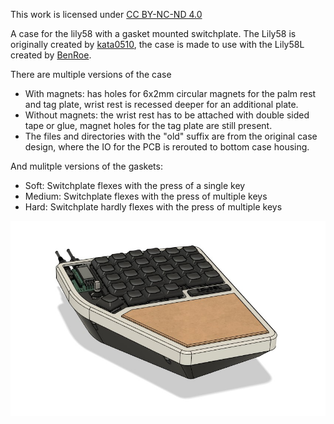  <p xmlns:cc="http://creativecommons.org/ns#" >This work is licensed under <a href="https://creativecommons.org/licenses/by-nc-nd/4.0/?ref=chooser-v1" target="_blank" rel="license noopener noreferrer" style="display:inline-block;">CC BY-NC-ND 4.0<img style="height:22px!important;margin-left:3px;vertical-align:text-bottom;" src="https://mirrors.creativecommons.org/presskit/icons/cc.svg?ref=chooser-v1" alt=""><img style="height:22px!important;margin-left:3px;vertical-align:text-bottom;" src="https://mirrors.creativecommons.org/presskit/icons/by.svg?ref=chooser-v1" alt=""><img style="height:22px!important;margin-left:3px;vertical-align:text-bottom;" src="https://mirrors.creativecommons.org/presskit/icons/nc.svg?ref=chooser-v1" alt=""><img style="height:22px!important;margin-left:3px;vertical-align:text-bottom;" src="https://mirrors.creativecommons.org/presskit/icons/nd.svg?ref=chooser-v1" alt=""></a></p> 

A case for the lily58 with a gasket mounted switchplate. The Lily58 is originally created by [kata0510](https://github.com/kata0510), the case is made to use with the Lily58L created by [BenRoe](https://github.com/BenRoe).

There are multiple versions of the case
* With magnets: has holes for 6x2mm circular magnets for the palm rest and tag plate, wrist rest is recessed deeper for an additional plate.
* Without magnets: the wrist rest has to be attached with double sided tape or glue, magnet holes for the tag plate are still present.
* The files and directories with the "old" suffix are from the original case design, where the IO for the PCB is rerouted to bottom case housing.

And mulitple versions of the gaskets:
* Soft: Switchplate flexes with the press of a single key
* Medium: Switchplate flexes with the press of multiple keys
* Hard: Switchplate hardly flexes with the press of multiple keys

![](https://github.com/SineScire/LilyCase/blob/4a8946212f857d188d4f45ce229c128c383de94c/Images/Angled%20view.jpg)
